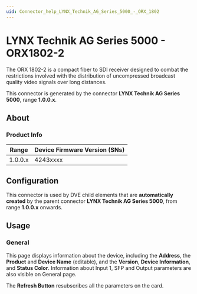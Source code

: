```yaml
---
uid: Connector_help_LYNX_Technik_AG_Series_5000_-_ORX_1802
---
```


# LYNX Technik AG Series 5000 - ORX1802-2

The ORX 1802-2 is a compact fiber to SDI receiver designed to combat the restrictions involved with the distribution of uncompressed broadcast quality video signals over long distances. 

This connector is generated by the connector **LYNX Technik AG Series 5000**, range **1.0.0.x**.

## About

### Product Info

| Range   | Device Firmware Version (SNs) |
|---------|-------------------------------|
| 1.0.0.x | 4243xxxx                      |

## Configuration

This connector is used by DVE child elements that are **automatically created** by the parent connector **LYNX Technik AG Series 5000**, from range **1.0.0.x** onwards.

## Usage

### General

This page displays information about the device, including the **Address**, the **Product** and **Device Name** (editable), and the **Version**, **Device Information**, and **Status Color**. Information about Input 1, SFP and Output parameters are also visible on General page.

The **Refresh Button** resubscribes all the parameters on the card.

